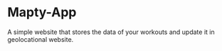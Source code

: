 # Mapty-App
A simple website that stores the data of your workouts and update it in geolocational website.
